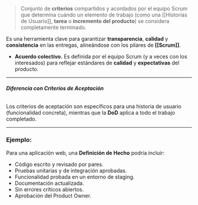 > Conjunto de **criterios** compartidos y acordados por el equipo Scrum que determina cuándo un elemento de trabajo (como una [[Historias de Usuario]], **tarea** o **incremento del producto**) se considera completamente terminado.

Es una herramienta clave para garantizar **transparencia**, **calidad** y **consistencia** en las entregas, alineándose con los pilares de **[[Scrum]]**. 
- **Acuerdo colectivo.** Es definida por el equipo Scrum (y a veces con los interesados) para reflejar estándares de **calidad** y **expectativas** del producto.
****
###### **Diferencia con Criterios de Aceptación** 
Los criterios de aceptación son específicos para una historia de usuario (funcionalidad concreta), mientras que la **DoD** aplica a todo el trabajo completado.
****
### Ejemplo:
Para una aplicación web, una **Definición de Hecho** podría incluir:
- Código escrito y revisado por pares.
- Pruebas unitarias y de integración aprobadas.
- Funcionalidad probada en un entorno de staging.
- Documentación actualizada.
- Sin errores críticos abiertos.
- Aprobación del Product Owner.
